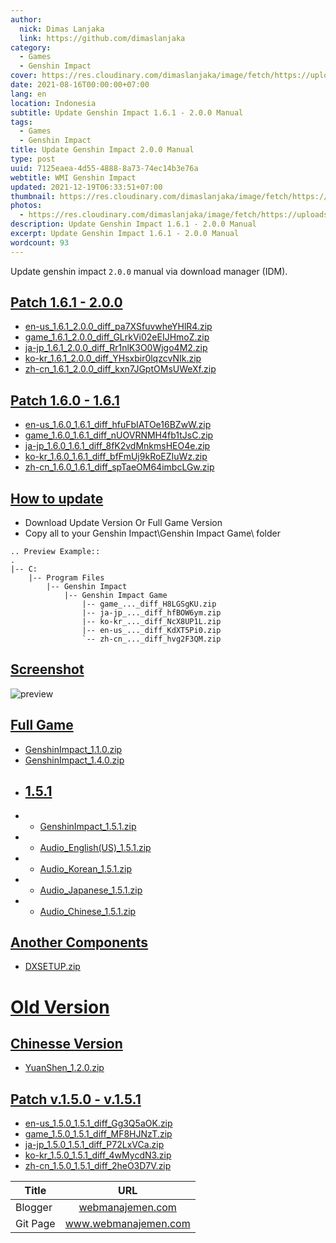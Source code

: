 ```yaml
---
author:
  nick: Dimas Lanjaka
  link: https://github.com/dimaslanjaka
category:
  - Games
  - Genshin Impact
cover: https://res.cloudinary.com/dimaslanjaka/image/fetch/https://uploadstatic-sea.mihoyo.com/contentweb/20210201/2021020109195088725.jpg
date: 2021-08-16T00:00:00+07:00
lang: en
location: Indonesia
subtitle: Update Genshin Impact 1.6.1 - 2.0.0 Manual
tags:
  - Games
  - Genshin Impact
title: Update Genshin Impact 2.0.0 Manual
type: post
uuid: 7125eaea-4d55-4888-8a73-74ec14b3e76a
webtitle: WMI Genshin Impact
updated: 2021-12-19T06:33:51+07:00
thumbnail: https://res.cloudinary.com/dimaslanjaka/image/fetch/https://uploadstatic-sea.mihoyo.com/contentweb/20210201/2021020109195088725.jpg
photos:
  - https://res.cloudinary.com/dimaslanjaka/image/fetch/https://uploadstatic-sea.mihoyo.com/contentweb/20210201/2021020109195088725.jpg
description: Update Genshin Impact 1.6.1 - 2.0.0 Manual
excerpt: Update Genshin Impact 1.6.1 - 2.0.0 Manual
wordcount: 93
---
```


<p>Update genshin impact <code>2.0.0</code> manual via download manager (IDM).</p>

<h2 id="patch-1-6-1-2-0-0" tabindex="-1"><a class="header-anchor" href="#patch-1-6-1-2-0-0">Patch 1.6.1 - 2.0.0</a></h2>
<ul>
<li><a href="https://autopatchhk.yuanshen.com/client_app/update/hk4e_global/10/en-us_1.6.1_2.0.0_diff_pa7XSfuvwheYHlR4.zip">en-us_1.6.1_2.0.0_diff_pa7XSfuvwheYHlR4.zip</a></li>
<li><a href="https://autopatchhk.yuanshen.com/client_app/update/hk4e_global/10/game_1.6.1_2.0.0_diff_GLrkVi02eEIJHmoZ.zip">game_1.6.1_2.0.0_diff_GLrkVi02eEIJHmoZ.zip</a></li>
<li><a href="https://autopatchhk.yuanshen.com/client_app/update/hk4e_global/10/ja-jp_1.6.1_2.0.0_diff_Rr1nlK3O0Wjgo4M2.zip">ja-jp_1.6.1_2.0.0_diff_Rr1nlK3O0Wjgo4M2.zip</a></li>
<li><a href="https://autopatchhk.yuanshen.com/client_app/update/hk4e_global/10/ko-kr_1.6.1_2.0.0_diff_YHsxbir0lqzcvNIk.zip">ko-kr_1.6.1_2.0.0_diff_YHsxbir0lqzcvNIk.zip</a></li>
<li><a href="https://autopatchhk.yuanshen.com/client_app/update/hk4e_global/10/zh-cn_1.6.1_2.0.0_diff_kxn7JGptOMsUWeXf.zip">zh-cn_1.6.1_2.0.0_diff_kxn7JGptOMsUWeXf.zip</a></li>
</ul>
<h2 id="patch-1-6-0-1-6-1" tabindex="-1"><a class="header-anchor" href="#patch-1-6-0-1-6-1">Patch 1.6.0 - 1.6.1</a></h2>
<ul>
<li><a href="https://autopatchhk.yuanshen.com/client_app/update/hk4e_global/10/en-us_1.6.0_1.6.1_diff_hfuFbIATOe16BZwW.zip">en-us_1.6.0_1.6.1_diff_hfuFbIATOe16BZwW.zip</a></li>
<li><a href="https://autopatchhk.yuanshen.com/client_app/update/hk4e_global/10/game_1.6.0_1.6.1_diff_nUOVRNMH4fb1tJsC.zip">game_1.6.0_1.6.1_diff_nUOVRNMH4fb1tJsC.zip</a></li>
<li><a href="https://autopatchhk.yuanshen.com/client_app/update/hk4e_global/10/ja-jp_1.6.0_1.6.1_diff_8fK2vdMnkmsHEO4e.zip">ja-jp_1.6.0_1.6.1_diff_8fK2vdMnkmsHEO4e.zip</a></li>
<li><a href="https://autopatchhk.yuanshen.com/client_app/update/hk4e_global/10/ko-kr_1.6.0_1.6.1_diff_bfFmUj9kRoEZIuWz.zip">ko-kr_1.6.0_1.6.1_diff_bfFmUj9kRoEZIuWz.zip</a></li>
<li><a href="https://autopatchhk.yuanshen.com/client_app/update/hk4e_global/10/zh-cn_1.6.0_1.6.1_diff_spTaeOM64imbcLGw.zip">zh-cn_1.6.0_1.6.1_diff_spTaeOM64imbcLGw.zip</a></li>
</ul>
<h2 id="how-to-update" tabindex="-1"><a class="header-anchor" href="#how-to-update">How to update</a></h2>
<ul>
<li>Download Update Version Or Full Game Version</li>
<li>Copy all to your Genshin Impact\Genshin Impact Game\ folder</li>
</ul>
<pre><code>.. Preview Example::
.
|-- C:
    |-- Program Files
        |-- Genshin Impact
            |-- Genshin Impact Game
                |-- game_..._diff_H8LGSgKU.zip
                |-- ja-jp_..._diff_hfBOW6ym.zip
                |-- ko-kr_..._diff_NcX8UP1L.zip
                |-- en-us_..._diff_KdXT5Pi0.zip
                `-- zh-cn_..._diff_hvg2F3QM.zip
</code></pre>
<h2 id="screenshot" tabindex="-1"><a class="header-anchor" href="#screenshot">Screenshot</a></h2>
<p><img src="https://i.imgur.com/zHDw2i0.png" alt="preview"></p>
<h2 id="full-game" tabindex="-1"><a class="header-anchor" href="#full-game">Full Game</a></h2>
<ul>
<li><a href="https://autopatchhk.yuanshen.com/client_app/pc_mihoyo/20201111_8e266b33e565ddf8/GenshinImpact_1.1.0.zip">GenshinImpact_1.1.0.zip</a></li>
<li><a href="https://autopatchhk.yuanshen.com/client_app/pc_mihoyo/20210317_67c8f1002bb26672/GenshinImpact_1.4.0.zip">GenshinImpact_1.4.0.zip</a></li>
<li>
<h2 id="1-5-1" tabindex="-1"><a class="header-anchor" href="#1-5-1">1.5.1</a></h2>
</li>
<li>
<ul>
<li><a href="https://autopatchhk.yuanshen.com/client_app/pc_mihoyo/20210430_27ad367085356fd4/GenshinImpact_1.5.1.zip">GenshinImpact_1.5.1.zip</a></li>
</ul>
</li>
<li>
<ul>
<li><a href="https://autopatchhk.yuanshen.com/client_app/pc_mihoyo/20210430_27ad367085356fd4/Audio_English(US)_1.5.1.zip">Audio_English(US)_1.5.1.zip</a></li>
</ul>
</li>
<li>
<ul>
<li><a href="https://autopatchhk.yuanshen.com/client_app/pc_mihoyo/20210430_27ad367085356fd4/Audio_Korean_1.5.1.zip">Audio_Korean_1.5.1.zip</a></li>
</ul>
</li>
<li>
<ul>
<li><a href="https://autopatchhk.yuanshen.com/client_app/pc_mihoyo/20210430_27ad367085356fd4/Audio_Japanese_1.5.1.zip">Audio_Japanese_1.5.1.zip</a></li>
</ul>
</li>
<li>
<ul>
<li><a href="https://autopatchhk.yuanshen.com/client_app/pc_mihoyo/20210430_27ad367085356fd4/Audio_Chinese_1.5.1.zip">Audio_Chinese_1.5.1.zip</a></li>
</ul>
</li>
</ul>
<h2 id="another-components" tabindex="-1"><a class="header-anchor" href="#another-components">Another Components</a></h2>
<ul>
<li><a href="https://autopatchhk.yuanshen.com/client_app/plugins/DXSETUP.zip">DXSETUP.zip</a></li>
</ul>
<h1 id="old-version" tabindex="-1"><a class="header-anchor" href="#old-version">Old Version</a></h1>
<h2 id="chinesse-version" tabindex="-1"><a class="header-anchor" href="#chinesse-version">Chinesse Version</a></h2>
<ul>
<li><a href="https://autopatchhk.yuanshen.com/client_app/update/hk4e_global/10/YuanShen_1.2.0.zip">YuanShen_1.2.0.zip</a></li>
</ul>
<h2 id="patch-v-1-5-0-v-1-5-1" tabindex="-1"><a class="header-anchor" href="#patch-v-1-5-0-v-1-5-1">Patch v.1.5.0 - v.1.5.1</a></h2>
<ul>
<li><a href="https://autopatchhk.yuanshen.com/client_app/update/hk4e_global/10/en-us_1.5.0_1.5.1_diff_Gg3Q5aOK.zip">en-us_1.5.0_1.5.1_diff_Gg3Q5aOK.zip</a></li>
<li><a href="https://autopatchhk.yuanshen.com/client_app/update/hk4e_global/10/game_1.5.0_1.5.1_diff_MF8HJNzT.zip">game_1.5.0_1.5.1_diff_MF8HJNzT.zip</a></li>
<li><a href="https://autopatchhk.yuanshen.com/client_app/update/hk4e_global/10/ja-jp_1.5.0_1.5.1_diff_P72LxVCa.zip">ja-jp_1.5.0_1.5.1_diff_P72LxVCa.zip</a></li>
<li><a href="https://autopatchhk.yuanshen.com/client_app/update/hk4e_global/10/ko-kr_1.5.0_1.5.1_diff_4wMycdN3.zip">ko-kr_1.5.0_1.5.1_diff_4wMycdN3.zip</a></li>
<li><a href="https://autopatchhk.yuanshen.com/client_app/update/hk4e_global/10/zh-cn_1.5.0_1.5.1_diff_2heO3D7V.zip">zh-cn_1.5.0_1.5.1_diff_2heO3D7V.zip</a></li>
</ul>
<table>
<thead>
<tr>
<th>Title</th>
<th style="text-align:center">URL</th>
</tr>
</thead>
<tbody>
<tr>
<td>Blogger</td>
<td style="text-align:center"><a href="https://webmanajemen.com">webmanajemen.com</a></td>
</tr>
<tr>
<td>Git Page</td>
<td style="text-align:center"><a href="https://www.webmanajemen.com">www.webmanajemen.com</a></td>
</tr>
</tbody>
</table>
